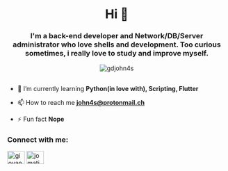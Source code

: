 <h1 align="center">Hi 👋</h1>
<h3 align="center">I'm a back-end developer and Network/DB/Server administrator who love shells and development.
Too curious sometimes, i really love to study and improve myself.</h3>

<p align="center"> <img src="https://komarev.com/ghpvc/?username=gdjohn4s&label=Profile%20views&color=0e75b6&style=flat" alt="gdjohn4s" /> </p>

##

- 🌱 I’m currently learning **Python(in love with), Scripting, Flutter**

- 📫 How to reach me **john4s@protonmail.ch**

- ⚡ Fun fact **Nope**

<p align="left">
<h3 align="left">Connect with me:</h3>
<a href="https://linkedin.com/in/giovanni-d-andrea-b3b456111" target="blank"><img align="center" src="https://cdn.jsdelivr.net/npm/simple-icons@3.0.1/icons/linkedin.svg" alt="giovanni-d-andrea-b3b456111" height="30" width="40" /></a>
<a href="https://instagram.com/jomationdigital" target="blank"><img align="center" src="https://cdn.jsdelivr.net/npm/simple-icons@3.0.1/icons/instagram.svg" alt="jomationdigital" height="30" width="40" /></a>
</p>

